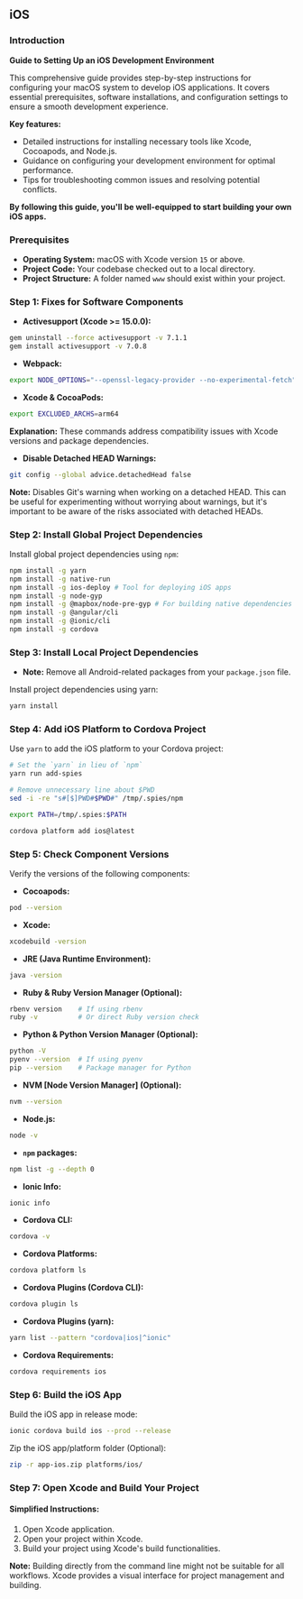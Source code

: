 ## iOS

### Introduction

**Guide to Setting Up an iOS Development Environment**

This comprehensive guide provides step-by-step instructions for configuring your macOS system to develop iOS applications. It covers essential prerequisites, software installations, and configuration settings to ensure a smooth development experience.

**Key features:**

- Detailed instructions for installing necessary tools like Xcode, Cocoapods, and Node.js.
- Guidance on configuring your development environment for optimal performance.
- Tips for troubleshooting common issues and resolving potential conflicts.

**By following this guide, you'll be well-equipped to start building your own iOS apps.**

### Prerequisites

- **Operating System:** macOS with Xcode version `15` or above.
- **Project Code:** Your codebase checked out to a local directory.
- **Project Structure:** A folder named `www` should exist within your project.

### Step 1: Fixes for Software Components

- **Activesupport (Xcode >= 15.0.0):**

```sh
gem uninstall --force activesupport -v 7.1.1
gem install activesupport -v 7.0.8
```

- **Webpack:**

```sh
export NODE_OPTIONS="--openssl-legacy-provider --no-experimental-fetch"
```

- **Xcode & CocoaPods:**

```sh
export EXCLUDED_ARCHS=arm64
```

**Explanation:** These commands address compatibility issues with Xcode versions and package dependencies.

- **Disable Detached HEAD Warnings:**

```sh
git config --global advice.detachedHead false
```

**Note:** Disables Git's warning when working on a detached HEAD. This can be useful for experimenting without worrying about warnings, but it's important to be aware of the risks associated with detached HEADs.

### Step 2: Install Global Project Dependencies

Install global project dependencies using `npm`:

```sh
npm install -g yarn
npm install -g native-run
npm install -g ios-deploy # Tool for deploying iOS apps
npm install -g node-gyp
npm install -g @mapbox/node-pre-gyp # For building native dependencies
npm install -g @angular/cli
npm install -g @ionic/cli
npm install -g cordova
```

### Step 3: Install Local Project Dependencies

- **Note:** Remove all Android-related packages from your `package.json` file.

Install project dependencies using yarn:

```sh
yarn install
```

### Step 4: Add iOS Platform to Cordova Project

Use `yarn` to add the iOS platform to your Cordova project:

```sh
# Set the `yarn` in lieu of `npm`
yarn run add-spies

# Remove unnecessary line about $PWD
sed -i -re "s#[$]PWD#$PWD#" /tmp/.spies/npm

export PATH=/tmp/.spies:$PATH

cordova platform add ios@latest
```

### Step 5: Check Component Versions

Verify the versions of the following components:

- **Cocoapods:**

```sh
pod --version
```

- **Xcode:**

```sh
xcodebuild -version
```

- **JRE (Java Runtime Environment):**

```sh
java -version
```

- **Ruby & Ruby Version Manager (Optional):**

```sh
rbenv version    # If using rbenv
ruby -v          # Or direct Ruby version check
```

- **Python & Python Version Manager (Optional):**

```sh
python -V
pyenv --version  # If using pyenv
pip --version    # Package manager for Python
```

- **NVM [Node Version Manager] (Optional):**

```sh
nvm --version
```

- **Node.js:**

```sh
node -v
```

- **`npm` packages:**

```sh
npm list -g --depth 0
```

- **Ionic Info:**

```sh
ionic info
```

- **Cordova CLI:**

```sh
cordova -v
```

- **Cordova Platforms:**

```sh
cordova platform ls
```

- **Cordova Plugins (Cordova CLI):**

```sh
cordova plugin ls
```

- **Cordova Plugins (yarn):**

```sh
yarn list --pattern "cordova|ios|^ionic"
```

- **Cordova Requirements:**

```sh
cordova requirements ios
```

### Step 6: Build the iOS App

Build the iOS app in release mode:

```sh
ionic cordova build ios --prod --release
```

Zip the iOS app/platform folder (Optional):

```sh
zip -r app-ios.zip platforms/ios/
```

### Step 7: Open Xcode and Build Your Project

#### Simplified Instructions:

1. Open Xcode application.
2. Open your project within Xcode.
3. Build your project using Xcode's build functionalities.

**Note:** Building directly from the command line might not be suitable for all workflows. Xcode provides a visual interface for project management and building.
